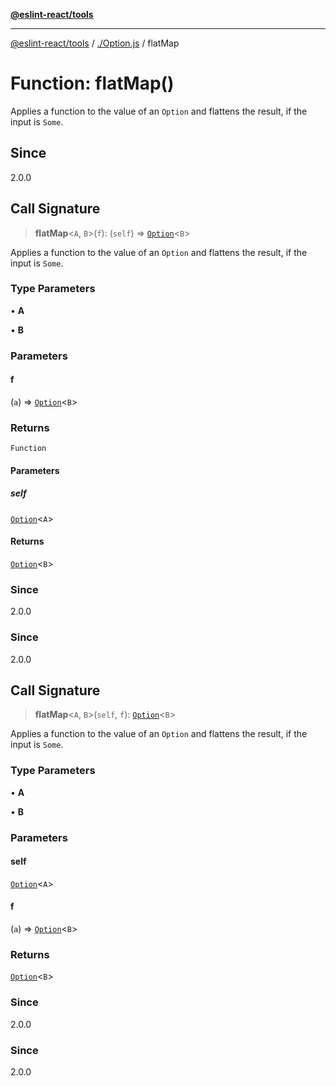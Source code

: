 [**@eslint-react/tools**](../../README.md)

***

[@eslint-react/tools](../../README.md) / [./Option.js](../README.md) / flatMap

# Function: flatMap()

Applies a function to the value of an `Option` and flattens the result, if the input is `Some`.

## Since

2.0.0

## Call Signature

> **flatMap**\<`A`, `B`\>(`f`): (`self`) => [`Option`](../type-aliases/Option.md)\<`B`\>

Applies a function to the value of an `Option` and flattens the result, if the input is `Some`.

### Type Parameters

• **A**

• **B**

### Parameters

#### f

(`a`) => [`Option`](../type-aliases/Option.md)\<`B`\>

### Returns

`Function`

#### Parameters

##### self

[`Option`](../type-aliases/Option.md)\<`A`\>

#### Returns

[`Option`](../type-aliases/Option.md)\<`B`\>

### Since

2.0.0

### Since

2.0.0

## Call Signature

> **flatMap**\<`A`, `B`\>(`self`, `f`): [`Option`](../type-aliases/Option.md)\<`B`\>

Applies a function to the value of an `Option` and flattens the result, if the input is `Some`.

### Type Parameters

• **A**

• **B**

### Parameters

#### self

[`Option`](../type-aliases/Option.md)\<`A`\>

#### f

(`a`) => [`Option`](../type-aliases/Option.md)\<`B`\>

### Returns

[`Option`](../type-aliases/Option.md)\<`B`\>

### Since

2.0.0

### Since

2.0.0
